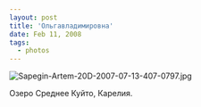 ```yaml
---
layout: post
title: 'Ольгавладимировна'
date: Feb 11, 2008
tags:
  - photos
---
```


![Sapegin-Artem-20D-2007-07-13-407-0797.jpg](photo://524)

Озеро Среднее Куйто, Карелия.
